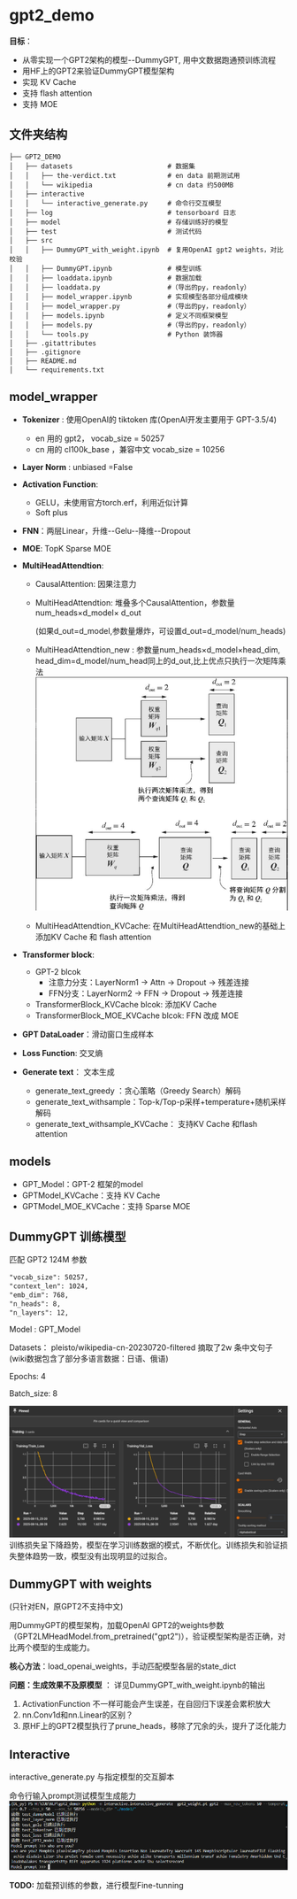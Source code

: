 # gpt2_demo

**目标**：
* 从零实现一个GPT2架构的模型--DummyGPT, 用中文数据跑通预训练流程
* 用HF上的GPT2来验证DummyGPT模型架构
* 实现 KV Cache
* 支持 flash attention
* 支持 MOE

## 文件夹结构
    ├── GPT2_DEMO
    │   ├── datasets                        # 数据集
    │   │   ├── the-verdict.txt             # en data 前期测试用
    │   │   └── wikipedia                   # cn data 约500MB
    │   ├── interactive
    │   │   └── interactive_generate.py     # 命令行交互模型
    │   ├── log                             # tensorboard 日志
    │   ├── model                           # 存储训练好的模型
    │   ├── test                            # 测试代码
    │   ├── src
    │   │   ├── DummyGPT_with_weight.ipynb  # 复用OpenAI gpt2 weights，对比校验
    │   │   ├── DummyGPT.ipynb              # 模型训练
    │   │   ├── loaddata.ipynb              # 数据加载
    │   │   ├── loaddata.py                 #（导出的py，readonly）
    │   │   ├── model_wrapper.ipynb         # 实现模型各部分组成模块
    │   │   ├── model_wrapper.py            #（导出的py，readonly）
    │   │   ├── models.ipynb                # 定义不同框架模型
    │   │   ├── models.py                   #（导出的py，readonly）
    │   │   └── tools.py                    # Python 装饰器
    │   ├── .gitattributes
    │   ├── .gitignore
    │   ├── README.md
    │   └── requirements.txt

## model_wrapper
* **Tokenizer** : 使用OpenAI的 tiktoken 库(OpenAI开发主要用于 GPT-3.5/4)
   * en 用的 gpt2， vocab_size = 50257
   * cn 用的 cl100k_base ，兼容中文 vocab_size = 10256
  
* **Layer Norm** :  unbiased =False
* **Activation Function**: 
  * GELU，未使用官方torch.erf，利用近似计算
  * Soft plus
* **FNN**：两层Linear，升维--Gelu--降维--Dropout 
* **MOE**: TopK Sparse MOE
* **MultiHeadAttendtion**:
  * CausalAttention: 因果注意力
  * MultiHeadAttendtion: 堆叠多个CausalAttention，参数量num_heads×d_model× d_out
  
    (如果d_out=d_model,参数量爆炸，可设置d_out=d_model/num_heads)
  * MultiHeadAttendtion_new : 参数量num_heads×d_model×head_dim, head_dim=d_model/num_head同上的d_out,比上优点只执行一次矩阵乘法 
    ![att diff](./img/attn.png)

  * MultiHeadAttendtion_KVCache: 在MultiHeadAttendtion_new的基础上添加KV Cache 和 flash attention
  

* **Transformer block**: 
  * GPT-2 blcok
    * 注意力分支：LayerNorm1 -> Attn -> Dropout -> 残差连接
    * FFN分支：LayerNorm2 -> FFN -> Dropout -> 残差连接
  * TransformerBlock_KVCache blcok: 添加KV Cache
  * TransformerBlock_MOE_KVCache blcok: FFN 改成 MOE
* **GPT DataLoader**：滑动窗口生成样本
* **Loss Function**:  交叉熵
* **Generate text**： 文本生成
  * generate_text_greedy ：贪心策略（Greedy Search）解码
  * generate_text_withsample：Top-k/Top-p采样+temperature+随机采样解码
  * generate_text_withsample_KVCache： 支持KV Cache 和flash attention
  
## models
  * GPT_Model：GPT-2 框架的model
  * GPTModel_KVCache：支持 KV Cache
  * GPTModel_MOE_KVCache：支持 Sparse MOE

## DummyGPT 训练模型

匹配 GPT2 124M 参数  

    "vocab_size": 50257,     
    "context_len": 1024,  
    "emb_dim": 768,          
    "n_heads": 8,          
    "n_layers": 12, 

Model : GPT_Model

Datasets： pleisto/wikipedia-cn-20230720-filtered  摘取了2w 条中文句子(wiki数据包含了部分多语言数据：日语、俄语)

Epochs: 4

Batch_size: 8

![alt text](img/loss.jpg)
训练损失呈下降趋势，模型在学习训练数据的模式，不断优化。训练损失和验证损失整体趋势一致，模型没有出现明显的过拟合。

## DummyGPT with weights 

(只针对EN，原GPT2不支持中文)

用DummyGPT的模型架构，加载OpenAI GPT2的weights参数（GPT2LMHeadModel.from_pretrained("gpt2")），验证模型架构是否正确，对比两个模型的生成能力。

**核心方法**：load_openai_weights，手动匹配模型各层的state_dict

**问题：生成效果不及原模型** ：
详见DummyGPT_with_weight.ipynb的输出
1. ActivationFunction 不一样可能会产生误差，在自回归下误差会累积放大
2. nn.Conv1d和nn.Linear的区别？
3. 原HF上的GPT2模型执行了prune_heads，移除了冗余的头，提升了泛化能力


## Interactive 

interactive_generate.py 与指定模型的交互脚本

命令行输入prompt测试模型生成能力
![alt text](./img/interactive.png)

**TODO:** 加载预训练的参数，进行模型Fine-tunning